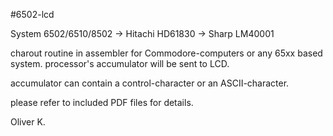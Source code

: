 #6502-lcd

System 6502/6510/8502 -> Hitachi HD61830 -> Sharp LM40001

charout routine in assembler for Commodore-computers or any 65xx based system.
processor's accumulator will be sent to LCD.

accumulator can contain a control-character or an ASCII-character.

please refer to included PDF files for details.

Oliver K.

